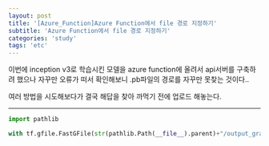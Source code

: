 ```yaml
---
layout: post
title: '[Azure_Function]Azure Function에서 file 경로 지정하기'
subtitle: 'Azure Function에서 file 경로 지정하기'
categories: 'study'
tags: 'etc'
---
```


이번에 inception v3로 학습시킨 모델을 azure function에 올려서 api서버를 구축하려 했으나 자꾸만 오류가 떠서 확인해보니 .pb파일의 경로를 자꾸만 못찾는 것이다..

여러 방법을 시도해보다가 결국 해답을 찾아 까먹기 전에 업로드 해놓는다.

---

```python
import pathlib

with tf.gfile.FastGFile(str(pathlib.Path(__file__).parent)+"/output_graph.pb","rb") as fp
```